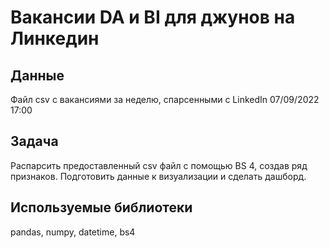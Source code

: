 # Вакансии DA и BI для джунов на Линкедин

## Данные
Файл сsv c вакансиями за неделю, спарсенными с LinkedIn 07/09/2022 17:00

## Задача
Распарсить предоставленный csv файл с помощью BS 4, создав ряд признаков. Подготовить данные к визуализации и сделать дашборд.

## Используемые библиотеки
pandas, numpy, datetime, bs4